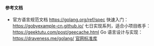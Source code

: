 #### 参考文档
- 官方语言规范文档
https://golang.org/ref/spec
快速入门：https://gobyexample-cn.github.io/
七日实现系列，适合小项目练手：https://geektutu.com/post/geecache.html
Go 语言设计与实现：https://draveness.me/golang/
[官网标准库](https://pkg.go.dev/std)